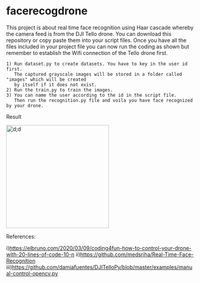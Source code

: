 # facerecogdrone
This project is about real time face recognition using Haar cascade whereby the camera feed is from the DJI Tello drone. You can download this repository or copy paste them into your script files. Once you have all the files included in your project file you can now run the coding as shown but remember to establish the Wifi connection of the Tello drone first.
    
    1) Run dataset.py to create datasets. You have to key in the user id first. 
       The captured grayscale images will be stored in a folder called "images" which will be created 
       by itself if it does not exist.
    2) Run the train.py to train the images.
    3) You can name the user according to the id in the script file. 
       Then run the recognition.py file and voila you have face recognized by your drone.

Result

<img width="276" alt="d;d" src="https://user-images.githubusercontent.com/88258712/134495611-4a83badf-9093-40ac-8212-f982422e58ba.PNG">



References: 

i)https://elbruno.com/2020/03/09/coding4fun-how-to-control-your-drone-with-20-lines-of-code-10-n
ii)https://github.com/medsriha/Real-Time-Face-Recognition 
iii)https://github.com/damiafuentes/DJITelloPy/blob/master/examples/manual-control-opencv.py
